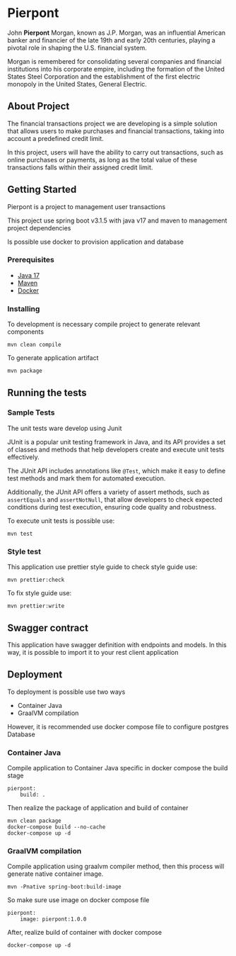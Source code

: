 # Pierpont

John **Pierpont** Morgan, known as J.P. Morgan, was an influential American banker and financier of the late 19th and early 20th centuries, playing a pivotal role in shaping the U.S. financial system.

Morgan is remembered for consolidating several companies and financial institutions into his corporate empire, including the formation of the United States Steel Corporation and the establishment of the first electric monopoly in the United States, General Electric.

## About Project

The financial transactions project we are developing is a simple solution that allows users to make purchases and financial transactions, taking into account a predefined credit limit.

In this project, users will have the ability to carry out transactions, such as online purchases or payments, as long as the total value of these transactions falls within their assigned credit limit.

## Getting Started
Pierpont is a project to management user transactions

This project use spring boot v3.1.5 with java v17 and maven to management project dependencies

Is possible use docker to provision application and database

### Prerequisites

- [Java 17](https://www.oracle.com/java/technologies/javase/jdk17-archive-downloads.html)
- [Maven](https://maven.apache.org/download.cgi)
- [Docker](https://docs.docker.com/get-docker/)

### Installing

To development is necessary compile project to generate relevant components

    mvn clean compile

To generate application artifact

    mvn package

## Running the tests

### Sample Tests
The unit tests ware develop using Junit

JUnit is a popular unit testing framework in Java, and its API provides a set of classes and methods that help developers create and execute unit tests effectively.

The JUnit API includes annotations like `@Test`, which make it easy to define test methods and mark them for automated execution.

Additionally, the JUnit API offers a variety of assert methods, such as `assertEquals` and `assertNotNull`, that allow developers to check expected conditions during test execution, ensuring code quality and robustness.

To execute unit tests is possible use:

    mvn test

### Style test

This application use prettier style guide to check style guide use:

    mvn prettier:check

To fix style guide use:

    mvn prettier:write

## Swagger contract

This application have swagger definition with endpoints and models.
In this way, it is possible to import it to your rest client application

## Deployment

To deployment is possible use two ways

- Container Java
- GraalVM compilation

However, it is recommended use docker compose file to configure postgres Database

### Container Java

Compile application to Container Java specific in docker compose the build stage

    pierpont:
        build: .

Then realize the package of application and build of container

    mvn clean package
    docker-compose build --no-cache
    docker-compose up -d

### GraalVM compilation

Compile application using graalvm compiler method, then this process will generate native container image.

    mvn -Pnative spring-boot:build-image

So make sure use image on docker compose file

    pierpont:
        image: pierpont:1.0.0

After, realize build of container with docker compose

    docker-compose up -d
